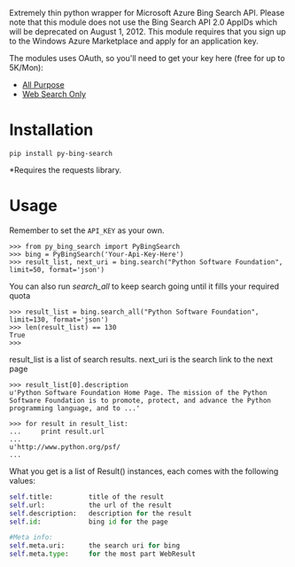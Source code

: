 Extremely thin python wrapper for Microsoft Azure Bing Search API. Please note that this module does not use the Bing Search API 2.0 AppIDs which will be deprecated on August 1, 2012. This module requires that you sign up to the Windows Azure Marketplace and apply for an application key.

The modules uses OAuth, so you'll need to get your key here (free for up to 5K/Mon):
* [All Purpose](https://datamarket.azure.com/dataset/5BA839F1-12CE-4CCE-BF57-A49D98D29A44)
* [Web Search Only](https://datamarket.azure.com/dataset/8818F55E-2FE5-4CE3-A617-0B8BA8419F65)


Installation
=====

```pip install py-bing-search```

*Requires the requests library.

Usage
=====

Remember to set the `API_KEY` as your own.

    >>> from py_bing_search import PyBingSearch
    >>> bing = PyBingSearch('Your-Api-Key-Here')
    >>> result_list, next_uri = bing.search("Python Software Foundation", limit=50, format='json')

You can also run *search_all* to keep search going until it fills your required quota

    >>> result_list = bing.search_all("Python Software Foundation", limit=130, format='json')
    >>> len(result_list) == 130
    True
    >>>

result_list is a list of search results. next_uri is the search link to the next page

    >>> result_list[0].description
    u'Python Software Foundation Home Page. The mission of the Python Software Foundation is to promote, protect, and advance the Python programming language, and to ...'
    
    >>> for result in result_list:
    ...     print result.url
    ...
    u'http://www.python.org/psf/
    ...

What you get is a list of Result() instances, each comes with the following values:
    
```py
self.title:         title of the result
self.url:           the url of the result
self.description:   description for the result
self.id:            bing id for the page

#Meta info:
self.meta.uri:      the search uri for bing
self.meta.type:     for the most part WebResult
```
    
